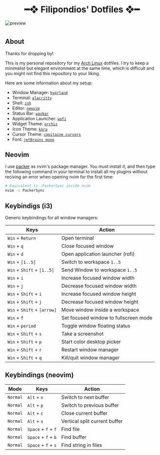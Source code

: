 <div align='center'>
 <!-- Repo Title -->
 <h1>━❖ Filipondios' Dotfiles ❖━</h1>
</div>

![preview]

<h1>
  <a href="#--------"><img alt="" align="right" src="https://img.shields.io/github/stars/dpv927/dotfiles?color=0C0E0F&labelColor=0C0E0F&style=for-the-badge"/></a>
  <a href="#--------"><img alt="" align="left" src="https://badges.pufler.dev/visits/dpv927/dotfiles?style=flat-square&label=&color=0C0E0F&logo=github&logoColor=white&labelColor=0C0E0F"/></a>
</h1>


## About

Thanks for dropping by!

This is my personal repository for my [Arch Linux](https://archlinux.org/) dotfiles. I try to keep a minimalist but elegant environment at the same time, which is difficult and you might not find this repository to your liking. 

Here are some information about my setup:

- Window Manager: [`hyprland`](https://github.com/hyprwm/Hyprland)
- Terminal: [`alacritty`](https://github.com/alacritty/alacritty)
- Shell: [`zsh`](https://www.zsh.org/)
- Editor: [`neovim`](https://github.com/neovim/neovim)
- Status Bar: [`waybar`](https://github.com/Alexays/Waybar)
- Application Launcher: [`wofi`](https://github.com/SimplyCEO/wofi)
- Widget Theme: [`orchis`](https://github.com/vinceliuice/Orchis-theme)
- Icon Theme: [`kora`](https://github.com/bikass/kora)
- Cursor Theme: [`capitaine cursors`](https://github.com/keeferrourke/capitaine-cursors)
- Font: [`jetBrains mono`](https://github.com/ryanoasis/nerd-fonts/tree/master)



## Neovim 

I use [packer] as nvim's package manager. You must install it, and then 
type the following command in your terminal to install all my plugins
without reciving an error when opening nvim for the first time:
```bash 
# Equivalent to :PackerSync inside nvim
nvim -c PackerSync
```

## Keybindigs (i3)

Generic keybindings for all window managers:

| Keys                        | Action                                |
|-----------------------------|---------------------------------------|
| `Win` + `Return`            | Open terminal                         |
| `Win` + `q`                 | Close focused window                  |
| `Win` + `d`                 | Open application launcher (rofi)      |
| `Win` + `[1..5]`            | Switch to workspace `1..5`            |
| `Win` + `Shift` + `[1..5]`  | Send Window to workspace `1..5`       |
| `Win` + `i`                 | Increase focused window width         |
| `Win` + `j`                 | Decrease focused window width         |
| `Win` + `Shift` + `i`       | Increase focused window height        |
| `Win` + `Shift` + `j`       | Decrease focused window height        |
| `Win` + `Shift` + `[arrow]` | Move window inside a workspace        |
| `Win` + `f`                 | Set focused window to fullscreen mode |
| `Win` + `period`            | Toggle window floating status         |  
| `Win` + `Shift` + `s`       | Take a screenshot                     |
| `Win` + `Shift` + `p`       | Start color desktop picker            |
| `Win` + `Shift` + `r`       | Restart window manager                |
| `Win` + `Shift` + `q`       | Kill/quit window manager              |

## Keybindings (neovim)

| Mode     | Keys                | Action                        |
| -------- | --------------------|-------------------------------|
| `Normal` | `Alt` + `n`         | Switch to next buffer         |
| `Normal` | `Alt` + `p`         | Switch to previous buffer     |
| `Normal` | `Alt` + `c`         | Close current buffer          |
| `Normal` | `Alt` + `s`         | Vertical split current buffer |
| `Normal` | `Space` + `f` + `f` | Find file                     |
| `Normal` | `Space` + `f` + `b` | Find buffer                   |
| `Normal` | `Space` + `f` + `s` | Find string in files          |


<!-- Config screenshots -->
[preview]: https://github.com/user-attachments/assets/e89a909a-9b1b-47d5-bfc1-4a444605194c

<!-- System Info -->
[Arch Linux]: https://archlinux.org/
[hyprland]: https://archlinux.org/packages/extra/x86_64/i3-wm/
[alacritty]: https://archlinux.org/packages/extra/x86_64/alacritty/
[zsh]: https://archlinux.org/packages/extra/x86_64/zsh/
[neovim]: https://archlinux.org/packages/extra/x86_64/neovim/
[firefox]: https://archlinux.org/packages/extra/x86_64/firefox/

<!-- UI Theming -->
[Orchis]: https://www.gnome-look.org/p/1357889
[Kora]: https://www.gnome-look.org/p/1256209
[Capitaine Cursors]: https://www.gnome-look.org/p/1148692
[FantasqueSansM Nerd Font]: https://www.nerdfonts.com/font-downloads

<!-- Neovim -->
[packer]: https://github.com/wbthomason/packer.nvim

